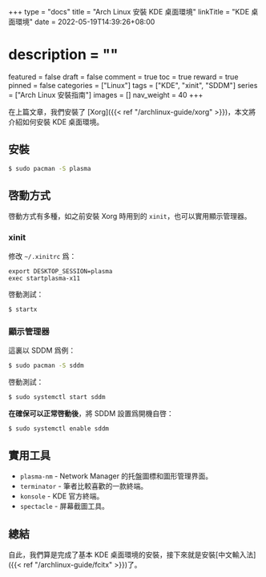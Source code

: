 +++
type = "docs"
title = "Arch Linux 安裝 KDE 桌面環境"
linkTitle = "KDE 桌面環境"
date = 2022-05-19T14:39:26+08:00
# description = ""
featured = false
draft = false
comment = true
toc = true
reward = true
pinned = false
categories = ["Linux"]
tags = ["KDE", "xinit", "SDDM"]
series = ["Arch Linux 安裝指南"]
images = []
nav_weight = 40
+++

在上篇文章，我們安裝了 [Xorg]({{< ref "/archlinux-guide/xorg" >}})，本文將介紹如何安裝 KDE 桌面環境。

<!--more-->

## 安裝

```bash
$ sudo pacman -S plasma
```

## 啓動方式

啓動方式有多種，如之前安裝 Xorg 時用到的 `xinit`，也可以實用顯示管理器。

### xinit

修改 `~/.xinitrc` 爲：

```text
export DESKTOP_SESSION=plasma
exec startplasma-x11
```

啓動測試：

```bash
$ startx
```

### 顯示管理器

這裏以 SDDM 爲例：

```bash
$ sudo pacman -S sddm
```

啓動測試：

```bash
$ sudo systemctl start sddm
```

**在確保可以正常啓動後**，將 SDDM 設置爲開機自啓：

```bash
$ sudo systemctl enable sddm
```

## 實用工具

- `plasma-nm` - Network Manager 的托盤圖標和圖形管理界面。
- `terminator` - 筆者比較喜歡的一款終端。
- `konsole` - KDE 官方終端。
- `spectacle` - 屏幕截圖工具。

## 總結

自此，我們算是完成了基本 KDE 桌面環境的安裝，接下來就是安裝[中文輸入法]({{< ref "/archlinux-guide/fcitx" >}})了。


